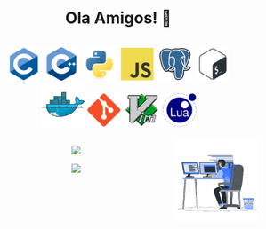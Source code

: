 <h1 align="center" width="100%">Ola Amigos! 👋</h1>
</br>
<div align="center">
	<img src="https://github.com/devicons/devicon/blob/master/icons/c/c-original.svg" title="C" alt="C" width="60" height="60"/>&nbsp;
	<img src="https://github.com/devicons/devicon/blob/master/icons/cplusplus/cplusplus-original.svg" title="CPP" alt="CPP" width="60" height="60"/>&nbsp;
	<img src="https://github.com/devicons/devicon/blob/master/icons/python/python-original.svg" title="Python" alt="Python" width="60" height="60"/>&nbsp;
	<img src="https://github.com/devicons/devicon/blob/master/icons/javascript/javascript-original.svg" title="JavaScript" alt="JavaScript" width="60" height="60"/>&nbsp;
	<img src="https://github.com/devicons/devicon/blob/master/icons/postgresql/postgresql-original.svg" title="PostgreSQL" alt="PostgreSQL" width="60" height="60"/>&nbsp;
	<img src="https://github.com/devicons/devicon/blob/master/icons/bash/bash-original.svg" title="Bash" alt="Bash" width="60" height="60"/>
	</br>
	<img src="https://github.com/devicons/devicon/blob/master/icons/docker/docker-original.svg" title="Docker" alt="Docker" width="80" height="80"/>
	<img src="https://github.com/devicons/devicon/blob/master/icons/git/git-original.svg" title="Git" alt="Git" width="60" height="60"/>&nbsp;
	<img src="https://github.com/devicons/devicon/blob/master/icons/vim/vim-original.svg" title="Vim" alt="Vim" width="60" height="60"/>&nbsp;
	<img src="https://github.com/devicons/devicon/blob/master/icons/lua/lua-original.svg" title="Lua" alt="Lua" width="60" height="60"/>
</div>

</br>
<img align="right" src="https://github.com/dantonik/dantonik/blob/main/images/coding.gif?raw=true" width=30%>
<!-- <img src="https://github-readme-stats-git-masterrstaa-rickstaa.vercel.app/api/top-langs/?username=dantonik&theme=dracula&langs_count=10&layout=compact" /> -->

<p align="center" width="100%">
  <img src="https://github-readme-stats.vercel.app/api/top-langs/?username=dantonik&layout=compact">
<!-- <img src="https://github-readme-stats-git-masterrstaa-rickstaa.vercel.app/api/top-langs/?username=dantonik&theme=dracula&langs_count=10&layout=compact" /> -->

</p>
<p align="center" width="100%">
  <img src="https://komarev.com/ghpvc/?username=dantonik&color=blue">
</p>


<!--
✨

[![Top Langs](https://github-readme-stats.vercel.app/api/top-langs/?username=dantonik&layout=compact)](https://github.com/anuraghazra/github-readme-stats)

<p align="center" width="100%">
Here are some ideas to get you started:
![Your Repository's Stats](https://github-readme-stats.vercel.app/api/top-langs/?username=dantonik&theme=blue-green)
- 🔭 I’m currently working on ...
- 🌱 I’m currently learning ...
- 👯 I’m looking to collaborate on ...
- 🤔 I’m looking for help with ...
- 💬 Ask me about ...
- 📫 How to reach me: ...
- 😄 Pronouns: ...
- ⚡ Fun fact: ...
-->
